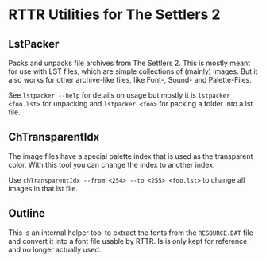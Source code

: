 <!--
Copyright (C) 2005 - 2021 Settlers Freaks <sf-team at siedler25.org>

SPDX-License-Identifier: GPL-2.0-or-later
-->

# RTTR Utilities for The Settlers 2

## LstPacker
Packs and unpacks file archives from The Settlers 2.
This is mostly meant for use with LST files, which are simple collections of (mainly) images.
But it also works for other archive-like files, like Font-, Sound- and Palette-Files.

See `lstpacker --help` for details on usage but mostly it is `lstpacker <foo.lst>` for unpacking and `lstpacker <foo>` for packing a folder into a lst file.

## ChTransparentIdx
The image files have a special palette index that is used as the transparent color.
With this tool you can change the index to another index.

Use `chTransparentIdx --from <254> --to <255> <foo.lst>` to change all images in that lst file.

## Outline
This is an internal helper tool to extract the fonts from the `RESOURCE.DAT` file and convert it into a font file usable by RTTR.
Is is only kept for reference and no longer actually used.
